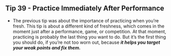 ## Tip 39 - Practice Immediately After Performance

- The previous tip was about the importance of practicing when you’re fresh. This tip is about a different kind of freshness, which comes in the moment just after a performance, game, or competition. At that moment, practicing is probably the last thing you want to do. But it’s the first thing you should do, if you’re not too worn out, because ***it helps you target your weak points and fix them.***
